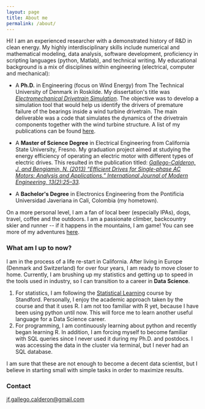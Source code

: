 ```yaml
---
layout: page
title: About me
permalink: /about/
---
```


Hi! I am an experienced researcher with a demonstrated history of R&D in clean energy. My highly interdisciplinary skills include numerical and mathematical modeling, data analysis, software development, proficiency in scripting languages (python, Matlab), and technical writing. My educational background is a mix of disciplines within engineering (electrical, computer and mechanical):

* A **Ph.D.** in Engineering (focus on Wind Energy) from The Technical University of Denmark in Roskilde. My dissertation's title was *[Electromechanical Drivetrain Simulation](http://orbit.dtu.dk/en/publications/electromechanical-drivetrain-simulation%284cc15b63-4c63-4586-9edd-4395fb121438%29.html)*. The objective was to develop a simulation tool that would help us identify the drivers of premature failure of the bearings inside a wind turbine drivetrain. The main deliverable was a code that simulates the dynamics of the drivetrain components together with the wind turbine structure. A list of my publications can be found [here](/work/).
* A **Master of Science Degree** in Electrical Engineering from California State University, Fresno. My graduation project aimed at studying the energy efficiency of operating an electric motor with different types of electric drives. This resulted in the publication titled: *[Gallego-Calderon, J. and Bengiamin, N. (2013) “Efficient Drives for Single-phase AC Motors: Analysis and Applications.” International Journal of Modern Engineering, 13(2):25–33](http://www.ijme.us/issues/spring2013/abstracts/Z__IJME%20spring%202013%20v13%20n2%20(paper%203).pdf).*

* A **Bachelor's Degree** in Electronics Engineering from the Pontificia Universidad Javeriana in Cali, Colombia (my hometown).

On a more personal level, I am a fan of local beer (especially IPAs), dogs, travel, coffee and the outdoors. I am a passionate climber, backcountry skier and runner -- if it happens in the mountains, I am game! You can see more of my adventures [here](https://www.instagram.com/thewannabealpinist/).

### What am I up to now?

I am in the process of a life re-start in California. After living in Europe (Denmark and Switzerland) for over four years, I am ready to move closer to home. Currently, I am brushing up my statistics and getting up to speed in the tools used in industry, so I can transition to a career in **Data Science**.

1. For statistics, I am following the [Statistical Learning](https://lagunita.stanford.edu/courses/HumanitiesSciences/StatLearning/Winter2016/about) course by Standford. Personally, I enjoy the academic approach taken by the course and that it uses R. I am not too familiar with R yet, because I have been using python until now. This will force me to learn another useful language for a Data Science career.
2. For programming, I am continuously learning about python and recently began learning R. In addition, I am forcing myself to become familiar with SQL queries since I never used it during my Ph.D. and postdocs. I was accessing the data in the cluster via terminal, but I never had an SQL database.

I am sure that these are not enough to become a decent data scientist, but I believe in starting small with simple tasks in order to maximize results.
### Contact

[jf.gallego.calderon@gmail.com](jf.gallego.calderon@gmail.com)

